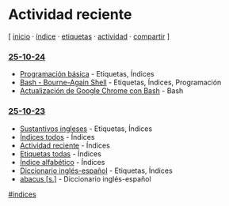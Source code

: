 # Actividad reciente
[ [inicio](https://github.com/jucardus/jucardus.github.io/blob/main/index.md) · [índice](https://github.com/jucardus/jucardus.github.io/blob/main/25/10/23/indice-alfabetico.md) · [etiquetas](https://github.com/jucardus/jucardus.github.io/blob/main/25/10/23/etiquetas-todas.md) · [actividad](https://github.com/jucardus/jucardus.github.io/blob/main/25/10/23/actividad-reciente.md) · [compartir](https://x.com/intent/tweet?text=Actividad%20reciente%20%E2%80%94%20%C3%8Dndices%0A%0ACon%20las%20entradas%20m%C3%A1s%20recientes%20del%20repositorio%20al%20inicio%20de%20la%20lista.%0A%0A%E2%86%92%20https%3A%2F%2Fgithub.com%2Fjucardus%2Fjucardus.github.io%2Fblob%2Fmain%2F25%2F10%2F23%2Factividad-reciente.md%0A%0A%23indices_jucardus) ]

### [25-10-24](https://github.com/jucardus/jucardus.github.io/tree/main/25/10/24)

* [Programación básica](https://github.com/jucardus/jucardus.github.io/blob/main/25/10/24/programacion.md) - Etiquetas, Índices
* [Bash - Bourne-Again Shell](https://github.com/jucardus/jucardus.github.io/blob/main/25/10/24/bash.md) - Etiquetas, Índices, Programación
* [Actualización de Google Chrome con Bash](https://github.com/jucardus/jucardus.github.io/blob/main/25/10/24/actualizacion-de-google-chrome-con-bash.md) - Bash

### [25-10-23](https://github.com/jucardus/jucardus.github.io/tree/main/25/10/23)

* [Sustantivos ingleses](https://github.com/jucardus/jucardus.github.io/blob/main/25/10/23/sustantivos-ingleses.md) - Etiquetas, Índices
* [Índices todos](https://github.com/jucardus/jucardus.github.io/blob/main/25/10/23/indices-todos.md) - Índices
*  [Actividad reciente](https://github.com/jucardus/jucardus.github.io/blob/main/25/10/23/actividad-reciente.md) - Índices
* [Etiquetas todas](https://github.com/jucardus/jucardus.github.io/blob/main/25/10/23/etiquetas-todas.md) - Índices
* [Índice alfabético](https://github.com/jucardus/jucardus.github.io/blob/main/25/10/23/indice-alfabetico.md) - Índices
* [Diccionario inglés-español](https://github.com/jucardus/jucardus.github.io/blob/main/25/10/23/diccionario-ingles-espanol.md) - Etiquetas, Índices
* [abacus [s.]](https://github.com/jucardus/jucardus.github.io/blob/main/25/10/23/abacus-s.md) - Diccionario inglés-español

[#indices](https://github.com/jucardus/jucardus.github.io/blob/main/25/10/23/indices-todos.md)
